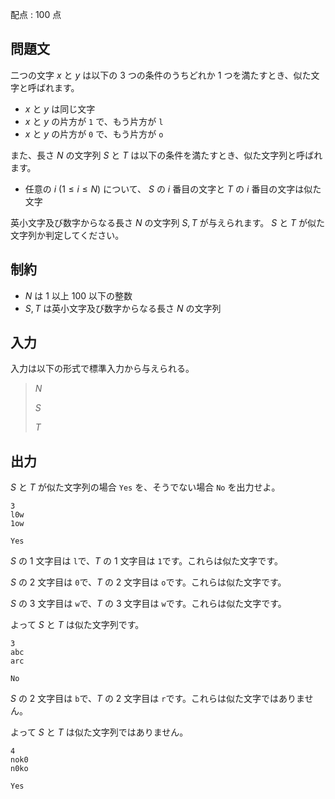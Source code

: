 配点 : $100$ 点

## 問題文

二つの文字 $x$ と $y$ は以下の $3$ つの条件のうちどれか $1$ つを満たすとき、似た文字と呼ばれます。

- $x$ と $y$ は同じ文字
- $x$ と $y$ の片方が `1` で、もう片方が `l`
- $x$ と $y$ の片方が `0` で、もう片方が `o`

また、長さ $N$ の文字列 $S$ と $T$ は以下の条件を満たすとき、似た文字列と呼ばれます。

- 任意の $i\ (1\leq i\leq N)$ について、 $S$ の $i$ 番目の文字と $T$ の $i$ 番目の文字は似た文字

英小文字及び数字からなる長さ $N$ の文字列 $S,T$ が与えられます。 $S$ と $T$ が似た文字列か判定してください。

## 制約

- $N$ は $1$ 以上 $100$ 以下の整数
- $S,T$ は英小文字及び数字からなる長さ $N$ の文字列

## 入力

入力は以下の形式で標準入力から与えられる。

> $N$
> 
> $S$
> 
> $T$

## 出力

$S$ と $T$ が似た文字列の場合 `Yes` を、そうでない場合 `No` を出力せよ。

```input1
3
l0w
1ow
```

```output1
Yes
```

$S$ の $1$ 文字目は `l`で、$T$ の $1$ 文字目は `1`です。これらは似た文字です。

$S$ の $2$ 文字目は `0`で、$T$ の $2$ 文字目は `o`です。これらは似た文字です。

$S$ の $3$ 文字目は `w`で、$T$ の $3$ 文字目は `w`です。これらは似た文字です。

よって $S$ と $T$ は似た文字列です。

```input2
3
abc
arc
```

```output2
No
```

$S$ の $2$ 文字目は `b`で、$T$ の $2$ 文字目は `r`です。これらは似た文字ではありません。

よって $S$ と $T$ は似た文字列ではありません。

```input3
4
nok0
n0ko
```

```output3
Yes
```